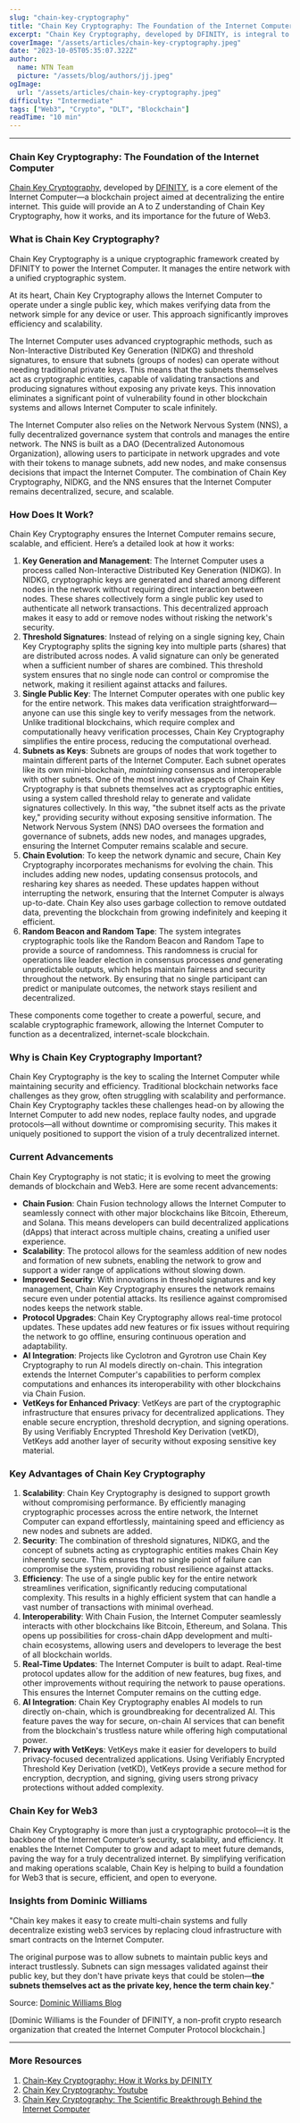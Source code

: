 ```yaml
---
slug: "chain-key-cryptography"
title: "Chain Key Cryptography: The Foundation of the Internet Computer"
excerpt: "Chain Key Cryptography, developed by DFINITY, is integral to the Internet Computer—a blockchain project aimed at decentralizing the entire internet. This article explores its historic significance, mechanics, and current advancements."
coverImage: "/assets/articles/chain-key-cryptography.jpeg"
date: "2023-10-05T05:35:07.322Z"
author:
  name: NTN Team
  picture: "/assets/blog/authors/jj.jpeg"
ogImage:
  url: "/assets/articles/chain-key-cryptography.jpeg"
difficulty: "Intermediate"
tags: ["Web3", "Crypto", "DLT", "Blockchain"]
readTime: "10 min"
---
```


---

### Chain Key Cryptography: The Foundation of the Internet Computer

[Chain Key Cryptography](https://internetcomputer.org/how-it-works/chain-key-technology), developed by [DFINITY](https://dfinity.org/), is a core element of the Internet Computer—a blockchain project aimed at decentralizing the entire internet. This guide will provide an A to Z understanding of Chain Key Cryptography, how it works, and its importance for the future of Web3.

### What is Chain Key Cryptography?

Chain Key Cryptography is a unique cryptographic framework created by DFINITY to power the Internet Computer. It manages the entire network with a unified cryptographic system.

At its heart, Chain Key Cryptography allows the Internet Computer to operate under a single public key, which makes verifying data from the network simple for any device or user. This approach significantly improves efficiency and scalability.

The Internet Computer uses advanced cryptographic methods, such as Non-Interactive Distributed Key Generation (NIDKG) and threshold signatures, to ensure that subnets (groups of nodes) can operate without needing traditional private keys. This means that the subnets themselves act as cryptographic entities, capable of validating transactions and producing signatures without exposing any private keys. This innovation eliminates a significant point of vulnerability found in other blockchain systems and allows Internet Computer to scale infinitely.

The Internet Computer also relies on the Network Nervous System (NNS), a fully decentralized governance system that controls and manages the entire network. The NNS is built as a DAO (Decentralized Autonomous Organization), allowing users to participate in network upgrades and vote with their tokens to manage subnets, add new nodes, and make consensus decisions that impact the Internet Computer. The combination of Chain Key Cryptography, NIDKG, and the NNS ensures that the Internet Computer remains decentralized, secure, and scalable.

### How Does It Work?

Chain Key Cryptography ensures the Internet Computer remains secure, scalable, and efficient. Here’s a detailed look at how it works:

1. **Key Generation and Management**: The Internet Computer uses a process called Non-Interactive Distributed Key Generation (NIDKG). In NIDKG, cryptographic keys are generated and shared among different nodes in the network without requiring direct interaction between nodes. These shares collectively form a single public key used to authenticate all network transactions. This decentralized approach makes it easy to add or remove nodes without risking the network's security.
2. **Threshold Signatures**: Instead of relying on a single signing key, Chain Key Cryptography splits the signing key into multiple parts (shares) that are distributed across nodes. A valid signature can only be generated when a sufficient number of shares are combined. This threshold system ensures that no single node can control or compromise the network, making it resilient against attacks and failures.
3. **Single Public Key**: The Internet Computer operates with one public key for the entire network. This makes data verification straightforward—anyone can use this single key to verify messages from the network. Unlike traditional blockchains, which require complex and computationally heavy verification processes, Chain Key Cryptography simplifies the entire process, reducing the computational overhead.
4. **Subnets as Keys**: Subnets are groups of nodes that work together to maintain different parts of the Internet Computer. Each subnet operates like its own mini-blockchain, *maintaining* consensus and interoperable with other subnets. One of the most innovative aspects of Chain Key Cryptography is that subnets themselves act as cryptographic entities, using a system called threshold relay to generate and validate signatures collectively. In this way, "the subnet itself acts as the private key," providing security without exposing sensitive information. The Network Nervous System (NNS) DAO oversees the formation and governance of subnets, adds new nodes, and manages upgrades, ensuring the Internet Computer remains scalable and secure.
5. **Chain Evolution**: To keep the network dynamic and secure, Chain Key Cryptography incorporates mechanisms for evolving the chain. This includes adding new nodes, updating consensus protocols, and resharing key shares as needed. These updates happen without interrupting the network, ensuring that the Internet Computer is always up-to-date. Chain Key also uses garbage collection to remove outdated data, preventing the blockchain from growing indefinitely and keeping it efficient.
6. **Random Beacon and Random Tape**: The system integrates cryptographic tools like the Random Beacon and Random Tape to provide a source of randomness. This randomness is crucial for operations like leader election in consensus processes *and* generating unpredictable outputs, which helps maintain fairness and security throughout the network. By ensuring that no single participant can predict or manipulate outcomes, the network stays resilient and decentralized.

These components come together to create a powerful, secure, and scalable cryptographic framework, allowing the Internet Computer to function as a decentralized, internet-scale blockchain.

### Why is Chain Key Cryptography Important?

Chain Key Cryptography is the key to scaling the Internet Computer while maintaining security and efficiency. Traditional blockchain networks face challenges as they grow, often struggling with scalability and performance. Chain Key Cryptography tackles these challenges head-on by allowing the Internet Computer to add new nodes, replace faulty nodes, and upgrade protocols—all without downtime or compromising security. This makes it uniquely positioned to support the vision of a truly decentralized internet.

### Current Advancements

Chain Key Cryptography is not static; it is evolving to meet the growing demands of blockchain and Web3. Here are some recent advancements:

- **Chain Fusion**: Chain Fusion technology allows the Internet Computer to seamlessly connect with other major blockchains like Bitcoin, Ethereum, and Solana. This means developers can build decentralized applications (dApps) that interact across multiple chains, creating a unified user experience.
- **Scalability**: The protocol allows for the seamless addition of new nodes and formation of new subnets, enabling the network to grow and support a wider range of applications without slowing down.
- **Improved Security**: With innovations in threshold signatures and key management, Chain Key Cryptography ensures the network remains secure even under potential attacks. Its resilience against compromised nodes keeps the network stable.
- **Protocol Upgrades**: Chain Key Cryptography allows real-time protocol updates. These updates add new features or fix issues without requiring the network to go offline, ensuring continuous operation and adaptability.
- **AI Integration**: Projects like Cyclotron and Gyrotron use Chain Key Cryptography to run AI models directly on-chain. This integration extends the Internet Computer's capabilities to perform complex computations and enhances its interoperability with other blockchains via Chain Fusion.
- **VetKeys for Enhanced Privacy**: VetKeys are part of the cryptographic infrastructure that ensures privacy for decentralized applications. They enable secure encryption, threshold decryption, and signing operations. By using Verifiably Encrypted Threshold Key Derivation (vetKD), VetKeys add another layer of security without exposing sensitive key material.

### Key Advantages of Chain Key Cryptography

1. **Scalability**: Chain Key Cryptography is designed to support growth without compromising performance. By efficiently managing cryptographic processes across the entire network, the Internet Computer can expand effortlessly, maintaining speed and efficiency as new nodes and subnets are added.
2. **Security**: The combination of threshold signatures, NIDKG, and the concept of subnets acting as cryptographic entities makes Chain Key inherently secure. This ensures that no single point of failure can compromise the system, providing robust resilience against attacks.
3. **Efficiency**: The use of a single public key for the entire network streamlines verification, significantly reducing computational complexity. This results in a highly efficient system that can handle a vast number of transactions with minimal overhead.
4. **Interoperability**: With Chain Fusion, the Internet Computer seamlessly interacts with other blockchains like Bitcoin, Ethereum, and Solana. This opens up possibilities for cross-chain dApp development and multi-chain ecosystems, allowing users and developers to leverage the best of all blockchain worlds.
5. **Real-Time Updates**: The Internet Computer is built to adapt. Real-time protocol updates allow for the addition of new features, bug fixes, and other improvements without requiring the network to pause operations. This ensures the Internet Computer remains on the cutting edge.
6. **AI Integration**: Chain Key Cryptography enables AI models to run directly on-chain, which is groundbreaking for decentralized AI. This feature paves the way for secure, on-chain AI services that can benefit from the blockchain's trustless nature while offering high computational power.
7. **Privacy with VetKeys**: VetKeys make it easier for developers to build privacy-focused decentralized applications. Using Verifiably Encrypted Threshold Key Derivation (vetKD), VetKeys provide a secure method for encryption, decryption, and signing, giving users strong privacy protections without added complexity.

### Chain Key for Web3

Chain Key Cryptography is more than just a cryptographic protocol—it is the backbone of the Internet Computer’s security, scalability, and efficiency. It enables the Internet Computer to grow and adapt to meet future demands, paving the way for a truly decentralized internet. By simplifying verification and making operations scalable, Chain Key is helping to build a foundation for Web3 that is secure, efficient, and open to everyone.

### Insights from Dominic Williams

"Chain key makes it easy to create multi-chain systems and fully decentralize existing web3 services by replacing cloud infrastructure with smart contracts on the Internet Computer.

The original purpose was to allow subnets to maintain public keys and interact trustlessly. Subnets can sign messages validated against their public key, but they don't have private keys that could be stolen—**the subnets themselves act as the private key, hence the term chain key**."

Source: [Dominic Williams Blog](https://medium.com/dfinity/10-reasons-the-internet-computer-will-win-7067bc32763a)

[Dominic Williams is the Founder of DFINITY, a non-profit crypto research organization that created the Internet Computer Protocol blockchain.]

---

### More Resources

1. [Chain-Key Cryptography: How it Works by DFINITY](https://internetcomputer.org/how-it-works/chain-key-technology)
2. [Chain Key Cryptography: Youtube](https://www.youtube.com/watch?v=vUcDRFC09J0)
3. [Chain Key Cryptography: The Scientific Breakthrough Behind the Internet Computer](https://medium.com/dfinity/chain-key-technology-one-public-key-for-the-internet-computer-6a3644901e28)
